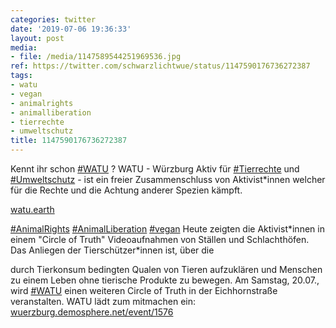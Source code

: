 ```yaml
---
categories: twitter
date: '2019-07-06 19:36:33'
layout: post
media:
- file: /media/1147589544251969536.jpg
ref: https://twitter.com/schwarzlichtwue/status/1147590176736272387
tags:
- watu
- vegan
- animalrights
- animalliberation
- tierrechte
- umweltschutz
title: 1147590176736272387
---
```

Kennt ihr schon [#WATU](/t/watu) ? WATU - Würzburg Aktiv für [#Tierrechte](/t/tierrechte) und [#Umweltschutz](/t/umweltschutz) - ist ein freier Zusammenschluss von Aktivist\*innen welcher für die Rechte und die Achtung anderer Spezien kämpft.

[watu.earth](https://watu.earth)

[#AnimalRights](/t/animalrights) [#AnimalLiberation](/t/animalliberation) [#vegan](/t/vegan) 
Heute zeigten die Aktivist\*innen in einem "Circle of Truth" Videoaufnahmen von Ställen und Schlachthöfen. Das Anliegen der Tierschützer\*innen ist, über die

durch Tierkonsum bedingten Qualen von Tieren aufzuklären und Menschen zu einem Leben ohne tierische Produkte zu bewegen.
Am Samstag, 20.07., wird [#WATU](/t/watu) einen weiteren Circle of Truth in der Eichhornstraße veranstalten. WATU lädt zum mitmachen ein: [wuerzburg.demosphere.net/event/1576](https://wuerzburg.demosphere.net/event/1576)